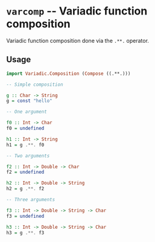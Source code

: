 # `varcomp` -- Variadic function composition

Variadic function composition done via the `.**.` operator.

## Usage

```haskell
import Variadic.Composition (Compose ((.**.)))

-- Simple composition

g :: Char -> String
g = const "hello"

-- One argument

f0 :: Int -> Char
f0 = undefined

h1 :: Int -> String
h1 = g .**. f0

-- Two arguments

f2 :: Int -> Double -> Char
f2 = undefined

h2 :: Int -> Double -> String
h2 = g .**. f2

-- Three arguments

f3 :: Int -> Double -> String -> Char
f3 = undefined

h3 :: Int -> Double -> String -> Char
h3 = g .**. f3
```